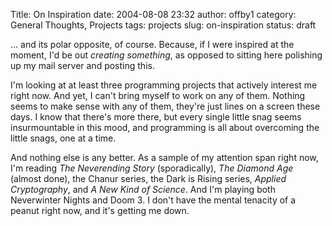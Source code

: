 Title: On Inspiration
date: 2004-08-08 23:32
author: offby1
category: General Thoughts, Projects
tags: projects
slug: on-inspiration
status: draft

\... and its polar opposite, of course. Because, if I were inspired at the moment, I'd be out _creating something_, as opposed to sitting here polishing up my mail server and posting this.

I'm looking at at least three programming projects that actively interest me right now. And yet, I can't bring myself to work on any of them. Nothing seems to make sense with any of them, they're just lines on a screen these days. I know that there's more there, but every single little snag seems insurmountable in this mood, and programming is all about overcoming the little snags, one at a time.

And nothing else is any better. As a sample of my attention span right now, I'm reading _The Neverending Story_ (sporadically), _The Diamond Age_ (almost done), the Chanur series, the Dark is Rising series, _Applied Cryptography_, and _A New Kind of Science_. And I'm playing both Neverwinter Nights and Doom 3. I don't have the mental tenacity of a peanut right now, and it's getting me down.
